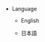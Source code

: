 - Language
    - <p class="change-language" data-language="eng">English</p>
    - <p class="change-language" data-language="jpn">日本語</p>
